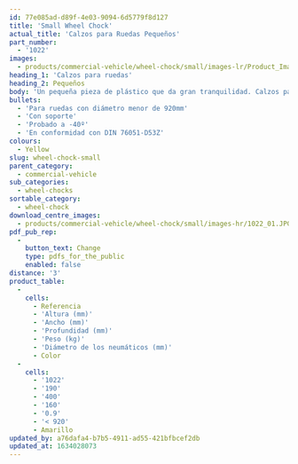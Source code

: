 ```yaml
---
id: 77e085ad-d89f-4e03-9094-6d5779f8d127
title: 'Small Wheel Chock'
actual_title: 'Calzos para Ruedas Pequeños'
part_number:
  - '1022'
images:
  - products/commercial-vehicle/wheel-chock/small/images-lr/Product_Image_776x776_(518x518_focus_area)-1022_01.jpg
heading_1: 'Calzos para ruedas'
heading_2: Pequeños
body: 'Un pequeña pieza de plástico que da gran tranquilidad. Calzos para ruedas fuertes y duraderos.'
bullets:
  - 'Para ruedas con diámetro menor de 920mm'
  - 'Con soporte'
  - 'Probado a -40º'
  - 'En conformidad con DIN 76051-D53Z'
colours:
  - Yellow
slug: wheel-chock-small
parent_category:
  - commercial-vehicle
sub_categories:
  - wheel-chocks
sortable_category:
  - wheel-chock
download_centre_images:
  - products/commercial-vehicle/wheel-chock/small/images-hr/1022_01.JPG
pdf_pub_rep:
  -
    button_text: Change
    type: pdfs_for_the_public
    enabled: false
distance: '3'
product_table:
  -
    cells:
      - Referencia
      - 'Altura (mm)'
      - 'Ancho (mm)'
      - 'Profundidad (mm)'
      - 'Peso (kg)'
      - 'Diámetro de los neumáticos (mm)'
      - Color
  -
    cells:
      - '1022'
      - '190'
      - '400'
      - '160'
      - '0.9'
      - '< 920'
      - Amarillo
updated_by: a76dafa4-b7b5-4911-ad55-421bfbcef2db
updated_at: 1634028073
---
```


